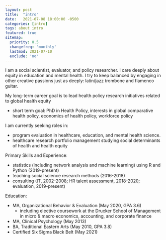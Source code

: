 ```yaml
---
layout: post
title:  "intro"
date:   2021-07-08 18:00:00 -0500
categories: [intro]
tags: about intro
featured: true
sitemap:
  priority: 0.5
  changefreq: 'monthly'
  lastmod: 2021-07-10
  exclude: 'no'
---
```

I am a social scientist, evaluator, and policy researcher. I care deeply about equity in education and mental health. I try to keep balanced by engaging in other creative passions just as deeply: latin/jazz trombone and flamenco guitar.

My long-term career goal is to lead health policy research initiatives related to global health equity
- short term goal: PhD in Health Policy, interests in global comparative health policy, economics of health policy, workforce policy

I am currently seeking roles in:
- program evaluation in healthcare, education, and mental health science.
- healthcare research portfolio management studying social determinants of health and health equity

Primary Skills and Experience:
- statistics (including network analysis and machine learning) using R and Python (2019-present)
- teaching social science research methods (2016-2018)
- consulting (IT, 2002-2008; HR talent assessment, 2018-2020; evaluation, 2019-present)

Education:
- MA, Organizational Behavior & Evaluation (May 2020, GPA 3.6)
     - including elective coursework at the Drucker School of Management in micro & macro economics, accounting, and corporate finance
- MA, Clinical Psychology (May 2013)
- BA, Traditional Eastern Arts (May 2010, GPA 3.8)
- Certified Six Sigma Black Belt (May 2021)
